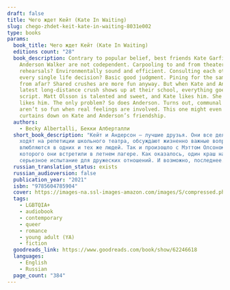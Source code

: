 ```yaml
---
draft: false
title: Чего ждет Кейт (Kate In Waiting)
slug: chego-zhdet-keit-kate-in-waiting-8031e002
type: books
params:
  book_title: Чего ждет Кейт (Kate In Waiting)
  editions count: "28"
  book_description: Contrary to popular belief, best friends Kate Garfield and
    Anderson Walker are not codependent. Carpooling to and from theater
    rehearsals? Environmentally sound and efficient. Consulting each other on
    every single life decision? Basic good judgment. Pining for the same guys
    from afar? Shared crushes are more fun anyway. But when Kate and Andy’s
    latest long-distance crush shows up at their school, everything goes off
    script. Matt Olsson is talented and sweet, and Kate likes him. She really
    likes him. The only problem? So does Anderson. Turns out, communal crushes
    aren’t so fun when real feelings are involved. This one might even bring the
    curtains down on Kate and Anderson’s friendship.
  authors:
    - Becky Albertalli, Бекки Алберталли
  short_book_description: "Кейт и Андерсон — лучшие друзья. Они все делают вместе:
    ходят на репетиции школьного театра, обсуждают жизненно важные вопросы и
    влюбляются в одних и тех же людей. Так и произошло с Мэттом Олсоном,
    которого они встретили в летнем лагере. Как оказалось, один краш на двоих —
    серьезное испытание для дружеских отношений. И возможно, последнее."
  russian_translation_status: exists
  russian_audioversion: false
  publication_year: "2021"
  isbn: "9785604785904"
  cover: https://images-na.ssl-images-amazon.com/images/S/compressed.photo.goodreads.com/books/1662323816i/62246618.jpg
  tags:
    - LGBTQIA+
    - audiobook
    - contemporary
    - queer
    - romance
    - young adult (YA)
    - fiction
  goodreads_link: https://www.goodreads.com/book/show/62246618
  languages:
    - English
    - Russian
  page_count: "384"
---
```

